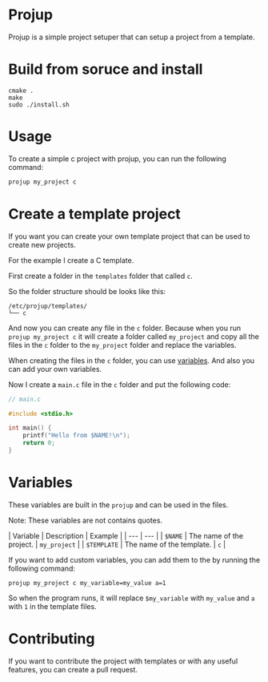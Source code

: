 # Projup
Projup is a simple project setuper that can setup a project from a template.

# Build from soruce and install

```
cmake .
make
sudo ./install.sh
```

# Usage

To create a simple c project with projup, you can run the following command:
```c
projup my_project c
```

# Create a template project
If you want you can create your own template project that can be used to create new projects.

For the example I create a C template.

First create a folder in the `templates` folder that called `c`.

So the folder structure should be looks like this:
```
/etc/projup/templates/
└── c
```

And now you can create any file in the `c` folder. Because when you run `projup my_project c` it will create a folder called `my_project` and copy all the files in the `c` folder to the `my_project` folder and replace the variables.

When creating the files in the `c` folder, you can use [variables](https://github.com/TheKruger/projup#variables). And also you can add your own variables.

Now I create a `main.c` file in the `c` folder and put the following code:
```c
// main.c

#include <stdio.h>

int main() {
    printf("Hello from $NAME!\n");
    return 0;
}

```

# Variables
These variables are built in the `projup` and can be used in the files.

Note: These variables are not contains quotes.

| Variable | Description | Example |
| --- | --- |
| `$NAME` | The name of the project. | `my_project` |
| `$TEMPLATE` | The name of the template. | `c` |

If you want to add custom variables, you can add them to the by running the following command:
```
projup my_project c my_variable=my_value a=1
```

So when the program runs, it will replace `$my_variable` with `my_value` and `a` with `1` in the template files.

# Contributing
If you want to contribute the project with templates or with any useful features, you can create a pull request.